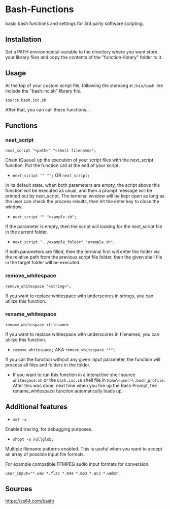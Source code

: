# Bash-Functions
basic bash functions and settings for 3rd party software scripting.


## Installation

Set a PATH environmental variable to the directory where you want store your library
files and copy the contents of the "function-library" folder to it.


## Usage

At the top of your custom script file, following the shebang `#!/bin/bash` line
include the "bash.inc.sh" library file.

`source bash.inc.sh`

 After that, you can call these functions...


## Functions

### next_script

`next_script "<path>" "<shell filename>";`

Chain (Queue) up the execution of your script files with the next_script function.
Put the function call at the end of your script.


- `next_script "" "";` OR `next_script;`

In its default state, when both parameters are empty, the script above this function
will be executed as usual, and then a prompt message will be printed out by next_script.
The terminal window will be kept open as long as the user can check the
process results, then hit the enter key to close the window.


- `next_script "" "example.sh";`

If the <path> parameter is empty, then the script will looking for the next_script
file in the current folder.


- `next_script "../example_folder" "example.sh";`

If both parameters are filled, then the terminal first will enter the folder via
the relative path from the previous script file folder, then the given shell file
in the target folder will be executed.


### remove_whitespace

`remove_whitespace "<string>";`

If you want to replace whitespace with underscores in strings, you can utilize
this function.


### rename_whitespace

`rename_whitespace <filename>`

If you want to replace whitespace with underscores in filenames, you can utilize
this function.


- `remove_whitespace;` AKA `remove_whitespace "*";`  

If you call the function without any given input parameter, the function will
process all files and folders in the folder.


- If you want to run this function in a interactive shell source
`whitespace.sh` or the `bash.inc.sh` shell file in `home\<user>\.bash_profile`.
After this was done, next time when you fire up the Bash Prompt, the rename_whitespace
function automatically loads up.


## Additional features

- `set -x`

Enabled tracing, for debugging purposes.


- `shopt -s nullglob;`

Multiple filename patterns enabled. This is useful when you want to accept
an array of possible input file formats.

For example compatible FFMPEG audio input formats for conversion.

`user_input="*.wav *.flac *.m4a *.mp3 *.ac3 *.webm";`


## Sources

https://ss64.com/bash/
